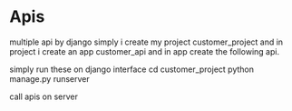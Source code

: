 # Apis
multiple api by django
simply i create my project customer_project
and in project i create an app customer_api
and in app create the following api.

simply run these on django interface
cd customer_project 
python manage.py runserver

call apis on server
